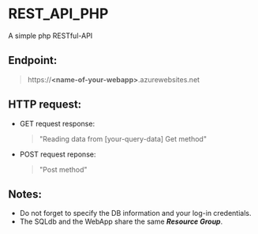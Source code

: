# REST_API_PHP
A simple php RESTful-API

## Endpoint:
 > https://**\<name-of-your-webapp\>**.azurewebsites.net 
## HTTP request:
  * GET request response:
    > "Reading data from [your-query-data] Get method"
  * POST request reponse:
    > "Post method"
## Notes: 
* Do not forget to specify the DB information and your log-in credentials. 
* The SQLdb and the WebApp share the same **_Resource Group_**. 
